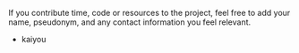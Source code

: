 If you contribute time, code or resources to the project, feel free to add
your name, pseudonym, and any contact information you feel relevant.

- kaiyou
